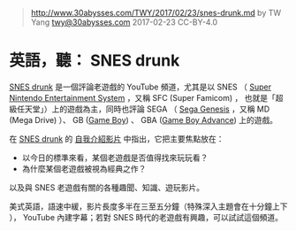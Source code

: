 ﻿> http://www.30abysses.com/TWY/2017/02/23/snes-drunk.md
> by TW Yang <twy@30abysses.com> 2017-02-23 CC-BY-4.0

# 英語，聽： SNES drunk

[SNES drunk][1] 是一個評論老遊戲的 YouTube  頻道，尤其是以 SNES （
[Super Nintendo Entertainment System][2]  ，又稱 SFC (Super Famicom)  ，
也就是「超級任天堂」）上的遊戲為主，同時也評論 SEGA （ [Sega Genesis][3]
，又稱 MD (Mega Drive)  ）、 GB ([Game Boy][5]) 、
GBA ([Game Boy Advance][6]) 上的遊戲。

[1]: https://www.youtube.com/channel/UCfBLXTwLoUpDAkHcHizW3Jg
[2]: https://en.wikipedia.org/wiki/Super_Nintendo_Entertainment_System
[3]: https://en.wikipedia.org/wiki/Sega_Genesis
[5]: https://en.wikipedia.org/wiki/Game_Boy
[6]: https://en.wikipedia.org/wiki/Game_Boy_Advance

在 [SNES drunk][1]  的 [自我介紹影片][4]  中指出，它把主要焦點放在：

* 以今日的標準來看，某個老遊戲是否值得找來玩玩看？
* 為什麼某個老遊戲被視為經典之作？

以及與 SNES 老遊戲有關的各種趣聞、知識、遊玩影片。

[4]: https://www.youtube.com/watch?v=zQt6XpMS_3Q

美式英語，語速中緩，影片長度多半在三至五分鐘（特殊深入主題會在十分鐘上下
）， YouTube  內建字幕；若對 SNES 時代的老遊戲有興趣，可以試試這個頻道。
